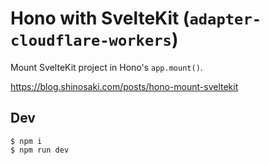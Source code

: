 # Hono with SvelteKit (`adapter-cloudflare-workers`)

Mount SvelteKit project in Hono's `app.mount()`.  

https://blog.shinosaki.com/posts/hono-mount-sveltekit

## Dev
```
$ npm i
$ npm run dev
```
